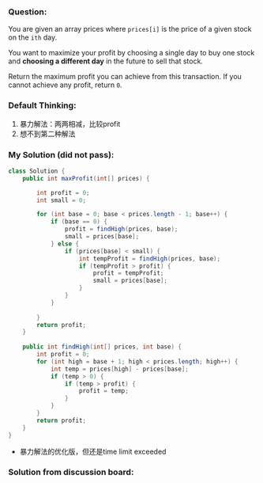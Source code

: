 ### Question:
You are given an array prices where `prices[i]` is the price of a given stock on the `ith` day.

You want to maximize your profit by choosing a single day to buy one stock and **choosing a different day** in the future to sell that stock.

Return the maximum profit you can achieve from this transaction. If you cannot achieve any profit, return `0`.

### Default Thinking:
1. 暴力解法：两两相减，比较profit
2. 想不到第二种解法

### My Solution (did not pass):
```Java
class Solution {
    public int maxProfit(int[] prices) {

        int profit = 0;
        int small = 0;

        for (int base = 0; base < prices.length - 1; base++) {
            if (base == 0) {
                profit = findHigh(prices, base);
                small = prices[base];
            } else {
                if (prices[base] < small) {
                    int tempProfit = findHigh(prices, base);
                    if (tempProfit > profit) {
                        profit = tempProfit;
                        small = prices[base];
                    }
                }
            }
            
        }
        return profit;
    }
    
    public int findHigh(int[] prices, int base) {
        int profit = 0;
        for (int high = base + 1; high < prices.length; high++) {
            int temp = prices[high] - prices[base];
            if (temp > 0) {
                if (temp > profit) {
                    profit = temp;
                }
            }
        }
        return profit;
    }
}
```
* 暴力解法的优化版，但还是time limit exceeded

### Solution from discussion board:
